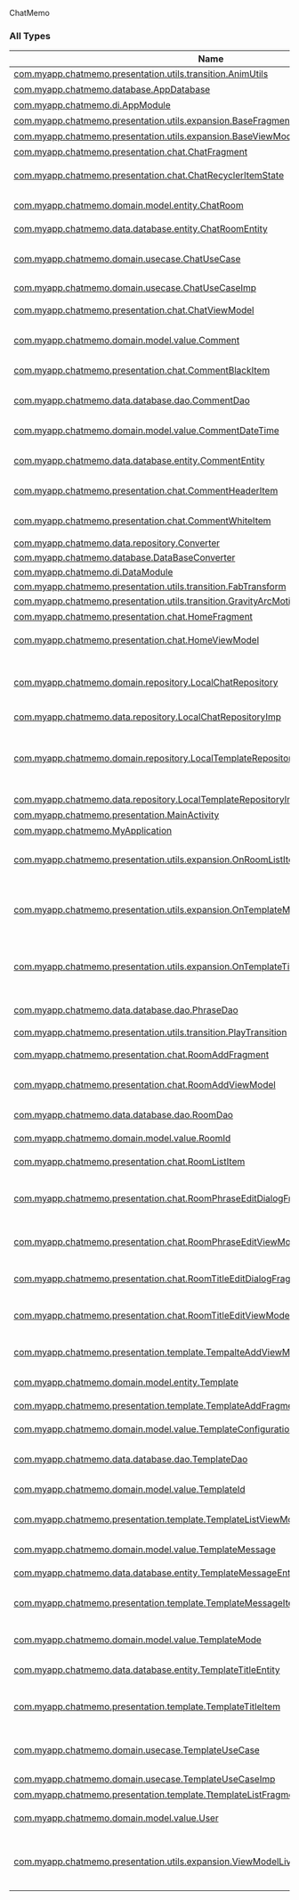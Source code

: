 

ChatMemo

### All Types

| Name | Summary |
|---|---|
| [com.myapp.chatmemo.presentation.utils.transition.AnimUtils](../com.myapp.chatmemo.presentation.utils.transition/-anim-utils/index.md) |  |
| [com.myapp.chatmemo.database.AppDatabase](../com.myapp.chatmemo.database/-app-database/index.md) | DB定義 |
| [com.myapp.chatmemo.di.AppModule](../com.myapp.chatmemo.di/-app-module/index.md) |  |
| [com.myapp.chatmemo.presentation.utils.expansion.BaseFragment](../com.myapp.chatmemo.presentation.utils.expansion/-base-fragment/index.md) | Fragment基盤 |
| [com.myapp.chatmemo.presentation.utils.expansion.BaseViewModel](../com.myapp.chatmemo.presentation.utils.expansion/-base-view-model/index.md) | BaseViewModel |
| [com.myapp.chatmemo.presentation.chat.ChatFragment](../com.myapp.chatmemo.presentation.chat/-chat-fragment/index.md) | チャット画面 |
| [com.myapp.chatmemo.presentation.chat.ChatRecyclerItemState](../com.myapp.chatmemo.presentation.chat/-chat-recycler-item-state/index.md) | コメントリストの表示制御 |
| [com.myapp.chatmemo.domain.model.entity.ChatRoom](../com.myapp.chatmemo.domain.model.entity/-chat-room/index.md) | チャットルーム定義 |
| [com.myapp.chatmemo.data.database.entity.ChatRoomEntity](../com.myapp.chatmemo.data.database.entity/-chat-room-entity/index.md) | トークルーム |
| [com.myapp.chatmemo.domain.usecase.ChatUseCase](../com.myapp.chatmemo.domain.usecase/-chat-use-case/index.md) | チャットルームに関するビジネスロジック |
| [com.myapp.chatmemo.domain.usecase.ChatUseCaseImp](../com.myapp.chatmemo.domain.usecase/-chat-use-case-imp/index.md) |  |
| [com.myapp.chatmemo.presentation.chat.ChatViewModel](../com.myapp.chatmemo.presentation.chat/-chat-view-model/index.md) | チャット画面_UIロジック |
| [com.myapp.chatmemo.domain.model.value.Comment](../com.myapp.chatmemo.domain.model.value/-comment/index.md) | チャットのコメント定義 |
| [com.myapp.chatmemo.presentation.chat.CommentBlackItem](../com.myapp.chatmemo.presentation.chat/-comment-black-item/index.md) | チャットリスト_自分のコメント |
| [com.myapp.chatmemo.data.database.dao.CommentDao](../com.myapp.chatmemo.data.database.dao/-comment-dao/index.md) | コメント用クエリ管理 |
| [com.myapp.chatmemo.domain.model.value.CommentDateTime](../com.myapp.chatmemo.domain.model.value/-comment-date-time/index.md) | コメントした日時 |
| [com.myapp.chatmemo.data.database.entity.CommentEntity](../com.myapp.chatmemo.data.database.entity/-comment-entity/index.md) | コメントテーブル |
| [com.myapp.chatmemo.presentation.chat.CommentHeaderItem](../com.myapp.chatmemo.presentation.chat/-comment-header-item/index.md) | チャットリスト_日付ヘッダー |
| [com.myapp.chatmemo.presentation.chat.CommentWhiteItem](../com.myapp.chatmemo.presentation.chat/-comment-white-item/index.md) | チャットリスト_相手のコメント |
| [com.myapp.chatmemo.data.repository.Converter](../com.myapp.chatmemo.data.repository/-converter/index.md) |  |
| [com.myapp.chatmemo.database.DataBaseConverter](../com.myapp.chatmemo.database/-data-base-converter/index.md) |  |
| [com.myapp.chatmemo.di.DataModule](../com.myapp.chatmemo.di/-data-module/index.md) |  |
| [com.myapp.chatmemo.presentation.utils.transition.FabTransform](../com.myapp.chatmemo.presentation.utils.transition/-fab-transform/index.md) |  |
| [com.myapp.chatmemo.presentation.utils.transition.GravityArcMotion](../com.myapp.chatmemo.presentation.utils.transition/-gravity-arc-motion/index.md) |  |
| [com.myapp.chatmemo.presentation.chat.HomeFragment](../com.myapp.chatmemo.presentation.chat/-home-fragment/index.md) | ホーム画面 |
| [com.myapp.chatmemo.presentation.chat.HomeViewModel](../com.myapp.chatmemo.presentation.chat/-home-view-model/index.md) | ホーム画面_ロジック |
| [com.myapp.chatmemo.domain.repository.LocalChatRepository](../com.myapp.chatmemo.domain.repository/-local-chat-repository/index.md) | チャットに関するローカルデータCRUD用Repository |
| [com.myapp.chatmemo.data.repository.LocalChatRepositoryImp](../com.myapp.chatmemo.data.repository/-local-chat-repository-imp/index.md) |  |
| [com.myapp.chatmemo.domain.repository.LocalTemplateRepository](../com.myapp.chatmemo.domain.repository/-local-template-repository/index.md) | テンプレートに関するローカルデータソースCRUD用Repository |
| [com.myapp.chatmemo.data.repository.LocalTemplateRepositoryImp](../com.myapp.chatmemo.data.repository/-local-template-repository-imp/index.md) |  |
| [com.myapp.chatmemo.presentation.MainActivity](../com.myapp.chatmemo.presentation/-main-activity/index.md) | メイン画面 |
| [com.myapp.chatmemo.MyApplication](../com.myapp.chatmemo/-my-application/index.md) |  |
| [com.myapp.chatmemo.presentation.utils.expansion.OnRoomListItemClickListener](../com.myapp.chatmemo.presentation.utils.expansion/-on-room-list-item-click-listener/index.md) | ルームリスト用アイテムクリックリスナー |
| [com.myapp.chatmemo.presentation.utils.expansion.OnTemplateMessageListItemClickListener](../com.myapp.chatmemo.presentation.utils.expansion/-on-template-message-list-item-click-listener/index.md) | テンプレート文言リスト用アイテムクリックリスナー |
| [com.myapp.chatmemo.presentation.utils.expansion.OnTemplateTitleListItemClickListener](../com.myapp.chatmemo.presentation.utils.expansion/-on-template-title-list-item-click-listener/index.md) | テンプレートタイトルリスト用アイテムクリックリスナー |
| [com.myapp.chatmemo.data.database.dao.PhraseDao](../com.myapp.chatmemo.data.database.dao/-phrase-dao/index.md) | 定型文用クエリ管理 |
| [com.myapp.chatmemo.presentation.utils.transition.PlayTransition](../com.myapp.chatmemo.presentation.utils.transition/-play-transition/index.md) |  |
| [com.myapp.chatmemo.presentation.chat.RoomAddFragment](../com.myapp.chatmemo.presentation.chat/-room-add-fragment/index.md) | 新規ルーム作成画面 |
| [com.myapp.chatmemo.presentation.chat.RoomAddViewModel](../com.myapp.chatmemo.presentation.chat/-room-add-view-model/index.md) | 新規ルーム作成画面_ロジック |
| [com.myapp.chatmemo.data.database.dao.RoomDao](../com.myapp.chatmemo.data.database.dao/-room-dao/index.md) | 定型文用クエリ管理 |
| [com.myapp.chatmemo.domain.model.value.RoomId](../com.myapp.chatmemo.domain.model.value/-room-id/index.md) | ルームID定義 |
| [com.myapp.chatmemo.presentation.chat.RoomListItem](../com.myapp.chatmemo.presentation.chat/-room-list-item/index.md) | ルームリスト用アイテム |
| [com.myapp.chatmemo.presentation.chat.RoomPhraseEditDialogFragment](../com.myapp.chatmemo.presentation.chat/-room-phrase-edit-dialog-fragment/index.md) | ルームの定型文設定変更ダイアログ |
| [com.myapp.chatmemo.presentation.chat.RoomPhraseEditViewModel](../com.myapp.chatmemo.presentation.chat/-room-phrase-edit-view-model/index.md) | ルームの定型文設定変更ダイアログ_ロジック |
| [com.myapp.chatmemo.presentation.chat.RoomTitleEditDialogFragment](../com.myapp.chatmemo.presentation.chat/-room-title-edit-dialog-fragment/index.md) | ルーム名変更ダイアログ |
| [com.myapp.chatmemo.presentation.chat.RoomTitleEditViewModel](../com.myapp.chatmemo.presentation.chat/-room-title-edit-view-model/index.md) | ルーム名変更ダイアログ_ロジック |
| [com.myapp.chatmemo.presentation.template.TempalteAddViewModel](../com.myapp.chatmemo.presentation.template/-tempalte-add-view-model/index.md) | 定型文作成画面_UIロジック |
| [com.myapp.chatmemo.domain.model.entity.Template](../com.myapp.chatmemo.domain.model.entity/-template/index.md) | テンプレート定義 |
| [com.myapp.chatmemo.presentation.template.TemplateAddFragment](../com.myapp.chatmemo.presentation.template/-template-add-fragment/index.md) | 定型文作成画面 |
| [com.myapp.chatmemo.domain.model.value.TemplateConfiguration](../com.myapp.chatmemo.domain.model.value/-template-configuration/index.md) | テンプレート設定定義 |
| [com.myapp.chatmemo.data.database.dao.TemplateDao](../com.myapp.chatmemo.data.database.dao/-template-dao/index.md) | 定型文用クエリ管理 |
| [com.myapp.chatmemo.domain.model.value.TemplateId](../com.myapp.chatmemo.domain.model.value/-template-id/index.md) | テンプレートID定義 |
| [com.myapp.chatmemo.presentation.template.TemplateListViewModel](../com.myapp.chatmemo.presentation.template/-template-list-view-model/index.md) | 定型文一覧画面_UIロジック |
| [com.myapp.chatmemo.domain.model.value.TemplateMessage](../com.myapp.chatmemo.domain.model.value/-template-message/index.md) | テンプレート文定義 |
| [com.myapp.chatmemo.data.database.entity.TemplateMessageEntity](../com.myapp.chatmemo.data.database.entity/-template-message-entity/index.md) | 定型文テーブル |
| [com.myapp.chatmemo.presentation.template.TemplateMessageItem](../com.myapp.chatmemo.presentation.template/-template-message-item/index.md) | テンプレート文言リスト用アイテム |
| [com.myapp.chatmemo.domain.model.value.TemplateMode](../com.myapp.chatmemo.domain.model.value/-template-mode/index.md) | テンプレートの表示形式定義 |
| [com.myapp.chatmemo.data.database.entity.TemplateTitleEntity](../com.myapp.chatmemo.data.database.entity/-template-title-entity/index.md) | 定型文タイトルテーブル |
| [com.myapp.chatmemo.presentation.template.TemplateTitleItem](../com.myapp.chatmemo.presentation.template/-template-title-item/index.md) | テンプレートタイトルリスト用アイテム |
| [com.myapp.chatmemo.domain.usecase.TemplateUseCase](../com.myapp.chatmemo.domain.usecase/-template-use-case/index.md) | テンプレートに関するビジネスロジック |
| [com.myapp.chatmemo.domain.usecase.TemplateUseCaseImp](../com.myapp.chatmemo.domain.usecase/-template-use-case-imp/index.md) |  |
| [com.myapp.chatmemo.presentation.template.TtemplateListFragment](../com.myapp.chatmemo.presentation.template/-ttemplate-list-fragment/index.md) | 定型文一覧画面 |
| [com.myapp.chatmemo.domain.model.value.User](../com.myapp.chatmemo.domain.model.value/-user/index.md) | チャットのユーザ定義 |
| [com.myapp.chatmemo.presentation.utils.expansion.ViewModelLiveData](../com.myapp.chatmemo.presentation.utils.expansion/-view-model-live-data/index.md) | カスタムLiveData カプセル化のためJavaクラスで生成 |

